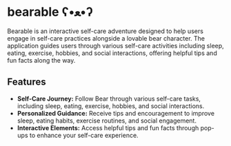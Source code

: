# bearable ʕ•ﻌ•ʔ

Bearable is an interactive self-care adventure designed to help users engage in self-care practices alongside a lovable bear character. The application guides users through various self-care activities including sleep, eating, exercise, hobbies, and social interactions, offering helpful tips and fun facts along the way.

## Features
- **Self-Care Journey:** Follow Bear through various self-care tasks, including sleep, eating, exercise, hobbies, and social interactions.
- **Personalized Guidance:** Receive tips and encouragement to improve sleep, eating habits, exercise routines, and social engagement.
- **Interactive Elements:** Access helpful tips and fun facts through pop-ups to enhance your self-care experience.
